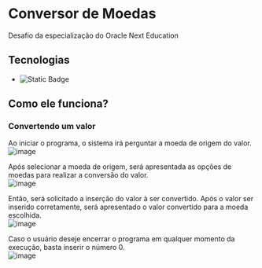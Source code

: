 # Conversor de Moedas
Desafio da especialização do Oracle Next Education

## Tecnologias
- ![Static Badge](https://img.shields.io/badge/Java-orange)

## Como ele funciona?

### Convertendo um valor
Ao iniciar o programa, o sistema irá perguntar a moeda de origem do valor.\
![image](https://github.com/user-attachments/assets/7c32022e-552f-467a-be5c-df27c69978eb)

Após selecionar a moeda de origem, será apresentada as opções de moedas para realizar a conversão do valor.\
![image](https://github.com/user-attachments/assets/0fc49765-c209-431e-ac4e-eb074e3ee158)

Então, será solicitado a inserção do valor à ser convertido. Após o valor ser inserido corretamente, será apresentado o valor convertido para a moeda escolhida.\
![image](https://github.com/user-attachments/assets/0af2e635-739d-4f10-aa84-01b8cd21a91d)

Caso o usuário deseje encerrar o programa em qualquer momento da execução, basta inserir o número 0.\
![image](https://github.com/user-attachments/assets/e3ff0ec4-a242-41ba-8f57-40c87f3d7f35)

